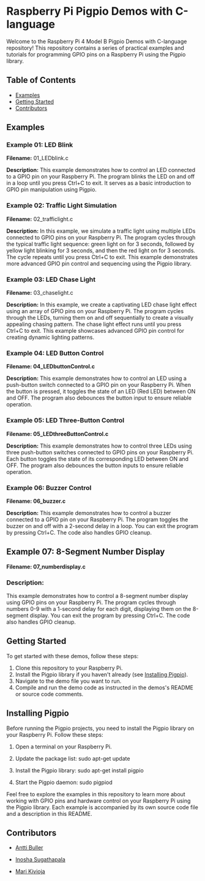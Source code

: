 # Raspberry Pi Pigpio Demos with C-language

Welcome to the Raspberry Pi 4 Model B Pigpio Demos with C-language repository! This repository contains a series of practical examples and tutorials for programming GPIO pins on a Raspberry Pi using the Pigpio library.

## Table of Contents


- [Examples](#examples)
- [Getting Started](#getting-started)
- [Contributors](#contributors)

## Examples

### Example 01: LED Blink
**Filename:** 01_LEDblink.c

**Description:**
This example demonstrates how to control an LED connected to a GPIO pin on your Raspberry Pi. The program blinks the LED on and off in a loop until you press Ctrl+C to exit. It serves as a basic introduction to GPIO pin manipulation using Pigpio.

### Example 02: Traffic Light Simulation
**Filename:** 02_trafficlight.c

**Description:**
In this example, we simulate a traffic light using multiple LEDs connected to GPIO pins on your Raspberry Pi. The program cycles through the typical traffic light sequence: green light on for 3 seconds, followed by yellow light blinking for 3 seconds, and then the red light on for 3 seconds. The cycle repeats until you press Ctrl+C to exit. This example demonstrates more advanced GPIO pin control and sequencing using the Pigpio library.


### Example 03: LED Chase Light
**Filename:** 03_chaselight.c

**Description:**
In this example, we create a captivating LED chase light effect using an array of GPIO pins on your Raspberry Pi. The program cycles through the LEDs, turning them on and off sequentially to create a visually appealing chasing pattern. The chase light effect runs until you press Ctrl+C to exit. This example showcases advanced GPIO pin control for creating dynamic lighting patterns.



### Example 04: LED Button Control
**Filename: 04_LEDbuttonControl.c**

**Description:**
This example demonstrates how to control an LED using a push-button switch connected to a GPIO pin on your Raspberry Pi. When the button is pressed, it toggles the state of an LED (Red LED) between ON and OFF. The program also debounces the button input to ensure reliable operation.



### Example 05: LED Three-Button Control
**Filename: 05_LEDthreeButtonControl.c**

**Description:**
This example demonstrates how to control three LEDs using three push-button switches connected to GPIO pins on your Raspberry Pi. Each button toggles the state of its corresponding LED between ON and OFF. The program also debounces the button inputs to ensure reliable operation.


### Example 06: Buzzer Control
**Filename: 06_buzzer.c**

**Description:**
This example demonstrates how to control a buzzer connected to a GPIO pin on your Raspberry Pi. The program toggles the buzzer on and off with a 2-second delay in a loop. You can exit the program by pressing Ctrl+C. The code also handles GPIO cleanup.


## Example 07: 8-Segment Number Display
**Filename: 07_numberdisplay.c**

### Description:
This example demonstrates how to control a 8-segment number display using GPIO pins on your Raspberry Pi. The program cycles through numbers 0-9 with a 1-second delay for each digit, displaying them on the 8-segment display. You can exit the program by pressing Ctrl+C. The code also handles GPIO cleanup.

## Getting Started

To get started with these demos, follow these steps:

1. Clone this repository to your Raspberry Pi.
2. Install the Pigpio library if you haven't already (see [Installing Pigpio](#installing-pigpio)).
3. Navigate to the demo file you want to run.
4. Compile and run the demo code as instructed in the demos's README or source code comments.

## Installing Pigpio

Before running the Pigpio projects, you need to install the Pigpio library on your Raspberry Pi. Follow these steps:

1. Open a terminal on your Raspberry Pi.

2. Update the package list:
sudo apt-get update

3. Install the Pigpio library:
sudo apt-get install pigpio

4. Start the Pigpio daemon:
sudo pigpiod


Feel free to explore the examples in this repository to learn more about working with GPIO pins and hardware control on your Raspberry Pi using the Pigpio library. Each example is accompanied by its own source code file and a description in this README.

## Contributors

- [Antti Buller](https://github.com/anatt1b)
  
- [Inosha Sugathapala](https://github.com/Inoshas)
 
- [Mari Kivioja](https://github.com/Veaiga)
 

